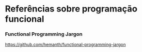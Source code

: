 # Referências sobre programação funcional 

### Functional Programming Jargon

<!-- markdown-link-check-disable-next-line -->
https://github.com/hemanth/functional-programming-jargon
